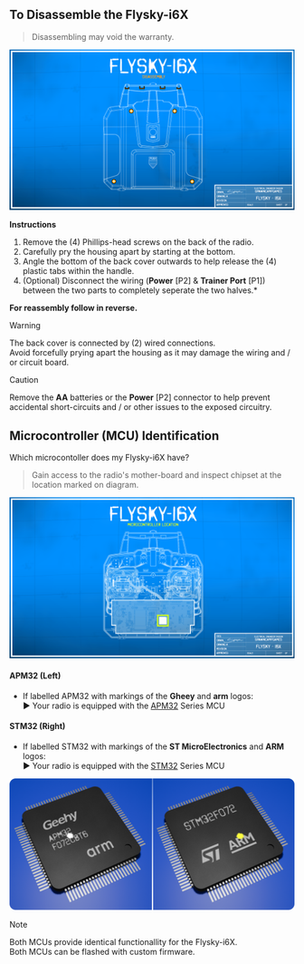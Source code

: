 ## To Disassemble the Flysky-i6X
> Disassembling may void the warranty.

![Flysky-i6X Disassembly](https://github.com/SpawnCampGames/flysky-i6x/blob/main/doc/FlyskyI6X_Disassembly.png)

**Instructions**
1. Remove the (4) Phillips-head screws on the back of the radio.
2. Carefully pry the housing apart by starting at the bottom.
3. Angle the bottom of the back cover outwards to help release the (4) plastic tabs within the handle.
4. (Optional) Disconnect the wiring (**Power** [P2] & **Trainer Port** [P1]) between the two parts to completely seperate the two halves.*

**For reassembly follow in reverse.**

> [!WARNING]
> The back cover is connected by (2) wired connections.  
> Avoid forcefully prying apart the housing as it may damage the wiring and / or circuit board.

> [!CAUTION]
> Remove the **AA** batteries or the **Power** [P2] connector to help prevent accidental short-circuits and / or other issues to the exposed circuitry.

## Microcontroller (MCU) Identification
Which microcontoller does my Flysky-i6X have?
> Gain access to the radio's mother-board and inspect chipset at the location marked on diagram.

![Flysky-i6X MCU Location](https://github.com/SpawnCampGames/flysky-i6x/blob/main/doc/FlyskyI6X_MCU_Location.png)

#### APM32 (Left)
- If labelled APM32 with markings of the **Gheey** and **arm** logos:  
▶️ Your radio is equipped with the [APM32](https://global.geehy.com/product/fourth/M0+) Series MCU

#### STM32 (Right)
- If labelled STM32 with markings of the **ST MicroElectronics** and **ARM** logos:  
▶️ Your radio is equipped with the [STM32](https://www.st.com/en/microcontrollers-microprocessors/stm32-32-bit-arm-cortex-mcus.html) Series MCU

![Possible Flysky-i6X MCUs](https://github.com/SpawnCampGames/flysky-i6x/blob/main/doc/FlyskyI6X_MCU.png)

> [!Note]
> Both MCUs provide identical functionallity for the Flysky-i6X.  
> Both MCUs can be flashed with custom firmware.
